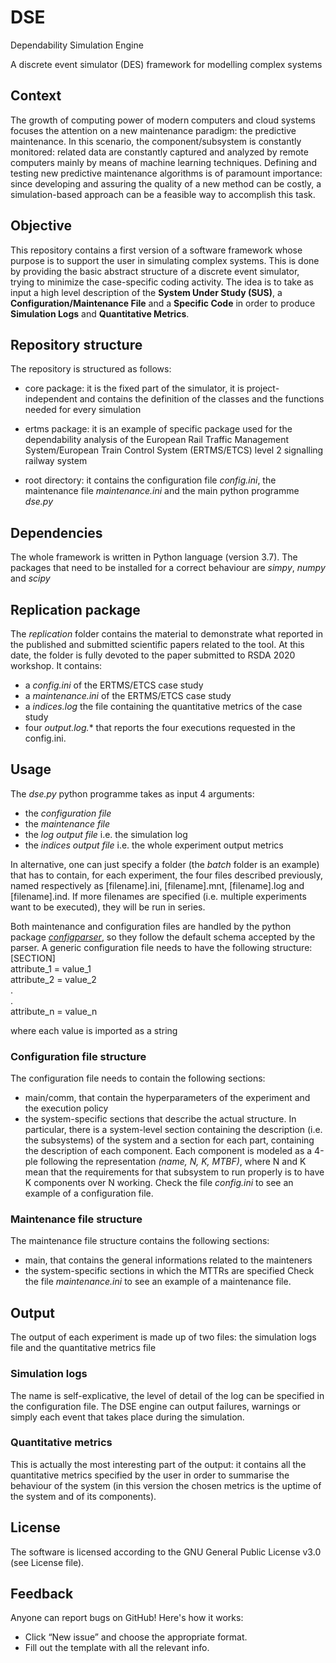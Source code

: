 # DSE
Dependability Simulation Engine

A discrete event simulator (DES) framework for modelling complex systems

## Context

The growth of computing power of modern computers and cloud systems focuses the attention on a new maintenance paradigm: the predictive maintenance. In this scenario, the component/subsystem is constantly monitored: related data are constantly captured and analyzed by remote computers mainly by means of machine learning techniques. Defining and testing new predictive maintenance algorithms is of paramount importance: since developing and assuring the quality of a new method can be costly, a simulation-based approach can be
a feasible way to accomplish this task.

## Objective

This repository contains a first version of a software framework whose purpose is to support the user in simulating complex systems. This is done by providing the basic abstract structure of a discrete event simulator, trying to minimize the case-specific coding activity. The idea is to take as input a high level description of the **System Under Study (SUS)**, a **Configuration/Maintenance File** and a **Specific Code** in order to produce **Simulation Logs** and **Quantitative Metrics**.

## Repository structure

The repository is structured as follows:
* core package: it is the fixed part of the simulator, it is project-independent and contains the definition of the classes and the functions needed for every simulation

* ertms package: it is an example of specific package used for the dependability analysis of the European Rail Traffic Management System/European Train Control System (ERTMS/ETCS) level 2 signalling railway system

* root directory: it contains the configuration file *config.ini*, the maintenance file *maintenance.ini* and the main python programme *dse.py*

## Dependencies

The whole framework is written in Python language (version 3.7). The packages that need to be installed for a correct behaviour are *simpy*, *numpy* and *scipy*

## Replication package

The *replication* folder contains the material to demonstrate what reported in the published and submitted scientific papers related to the tool. At this date, the folder is fully devoted to the paper submitted to RSDA 2020 workshop. It contains:
* a *config.ini* of the ERTMS/ETCS case study
* a *maintenance.ini* of the ERTMS/ETCS case study
* a *indices.log* the file containing the quantitative metrics of the case study
* four *output.log.** that reports the four executions requested in the config.ini.


## Usage

The *dse.py* python programme takes as input 4 arguments:
* the *configuration file*
* the *maintenance file*
* the *log output file* i.e. the simulation log
* the *indices output file* i.e. the whole experiment output metrics

In alternative, one can just specify a folder (the *batch* folder is an example) that has to contain, for each experiment, the four files described previously, named respectively as [filename].ini, [filename].mnt, [filename].log and [filename].ind. If more filenames are specified (i.e. multiple experiments want to be executed), they will be run in series.

Both maintenance and configuration files are handled by the python package [*configparser*](https://docs.python.org/3/library/configparser.html), so they follow the default schema accepted by the parser.
A generic configuration file needs to have the following structure:  
[SECTION]  
attribute_1 = value_1  
attribute_2 = value_2  
.  
.  
attribute_n = value_n  

where each value is imported as a string


### Configuration file structure

The configuration file needs to contain the following sections:
* main/comm, that contain the hyperparameters of the experiment and the execution policy
* the system-specific sections that describe the actual structure. In particular, there is a system-level section containing the description (i.e. the subsystems) of the system and a section for each part, containing the description of each component. Each component is modeled as a 4-ple following the representation *(name, N, K, MTBF)*, where N and K mean that the requirements for that subsystem to run properly is to have K components over N working. Check the file *config.ini* to see an example of a configuration file.

### Maintenance file structure

The maintenance file structure contains the following sections:
* main, that contains the general informations related to the mainteners
* the system-specific sections in which the MTTRs are specified
Check the file *maintenance.ini* to see an example of a maintenance file.

## Output
The output of each experiment is made up of two files: the simulation logs file and the quantitative metrics file

### Simulation logs
The name is self-explicative, the level of detail of the log can be specified in the configuration file. The DSE engine can output failures, warnings or simply each event that takes place during the simulation.
### Quantitative metrics
This is actually the most interesting part of the output: it contains all the quantitative metrics specified by the user in order to summarise the behaviour of the system (in this version the chosen metrics is the uptime of the system and of its components).


## License
The software is licensed according to the GNU General Public License v3.0 (see License file).

## Feedback
Anyone can report bugs on GitHub! Here's how it works:
* Click “New issue” and choose the appropriate format.
* Fill out the template with all the relevant info.
